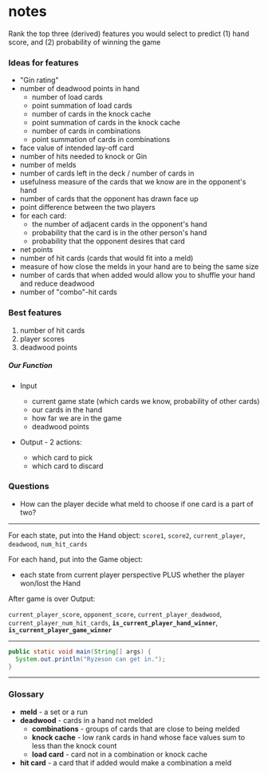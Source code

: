 # notes

Rank the top three (derived) features you would select to predict (1) hand score, and (2) probability of winning the game



### Ideas for features
- "Gin rating"
- number of deadwood points in hand
    - number of load cards
    - point summation of load cards
    - number of cards in the knock cache
    - point summation of cards in the knock cache
    - number of cards in combinations
    - point summation of cards in combinations
- face value of intended lay-off card
- number of hits needed to knock or Gin
- number of melds
- number of cards left in the deck / number of cards in
- usefulness measure of the cards that we know are in the opponent's hand
- number of cards that the opponent has drawn face up
- point difference between the two players
- for each card:
    - the number of adjacent cards in the opponent's hand
    - probability that the card is in the other person's hand
    - probability that the opponent desires that card
- net points
- number of hit cards (cards that would fit into a meld)
- measure of how close the melds in your hand are to being the same size
- number of cards that when added would allow you to shuffle your hand and reduce deadwood
- number of "combo"-hit cards




### Best features

1. number of hit cards
2. player scores
3. deadwood points


##### Our Function

- Input
    - current game state (which cards we know, probability of other cards)
    - our cards in the hand
    - how far we are in the game
    - deadwood points

- Output - 2 actions:
    - which card to pick
    - which card to discard



### Questions
 - How can the player decide what meld to choose if one card is a part of two?




---

For each state, put into the Hand object:
`score1`, `score2`, `current_player`, `deadwood`, `num_hit_cards`

For each hand, put into the Game object:
 - each state from current player perspective PLUS whether the player won/lost the Hand

After game is over Output:

`current_player_score`, `opponent_score`, `current_player_deadwood`, `current_player_num_hit_cards`, **`is_current_player_hand_winner`**, **`is_current_player_game_winner`**

---






 ```java
 public static void main(String[] args) {
   System.out.println("Ryzeson can get in.");
 }
 ```


___
### Glossary
- **meld** - a set or a run
- **deadwood** - cards in a hand not melded
    - **combinations** - groups of cards that are close to being melded
    - **knock cache** - low rank cards in hand whose face values sum to less than the knock count
    - **load card** - card not in a combination or knock cache
- **hit card** - a card that if added would make a combination a meld
